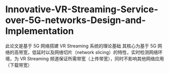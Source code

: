 # Innovative-VR-Streaming-Service-over-5G-networks-Design-and-Implementation
此论文是基于 5G 网络搭建 VR Streaming 系统的理论基础
其核心为基于 5G 网络的高带宽，低延时以及网络切片（network slicing）的特性，实时检测网络环境，为 VR Streaming 频道保证所需带宽（上传带宽），同时不影响其他网络应用（下载带宽）
